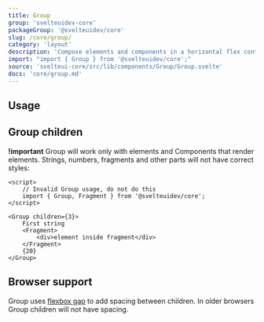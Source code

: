 ```yaml
---
title: Group
group: 'svelteuidev-core'
packageGroup: '@svelteuidev/core'
slug: /core/group/
category: 'layout'
description: 'Compose elements and components in a horizontal flex container'
import: "import { Group } from '@svelteuidev/core';"
source: 'svelteui-core/src/lib/components/Group/Group.svelte'
docs: 'core/group.md'
---
```


<script>
    import { Demo, GroupDemos } from '@svelteuidev/demos';
    import { Heading } from 'components';
</script>

<Heading />

## Usage

<Demo demo={GroupDemos.configurator} />

## Group children

**!important** Group will work only with elements and Components that render elements. Strings, numbers, fragments and other parts will not have correct styles:

```svelte
<script>
	// Invalid Group usage, do not do this
	import { Group, Fragment } from '@svelteuidev/core';
</script>

<Group children={3}>
	First string
	<Fragment>
		<div>element inside fragment</div>
	</Fragment>
	{20}
</Group>
```

## Browser support

Group uses [flexbox gap](https://caniuse.com/flexbox-gap) to add spacing between children.
In older browsers Group children will not have spacing.

